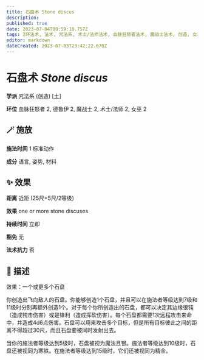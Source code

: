```yaml
---
title: 石盘术 Stone discus
description: 
published: true
date: 2023-07-04T00:59:18.757Z
tags: 2环法术, 法术, 咒法系, 术士/法师法术, 血脉狂怒者法术, 魔战士法术, 创造, 女巫法术, 德鲁伊法术, 土
editor: markdown
dateCreated: 2023-07-03T23:42:22.670Z
---
```


# **石盘术** *Stone discus*

**学派** 咒法系 (创造) \[土\] 

**环位** 血脉狂怒者 2, 德鲁伊 2, 魔战士 2, 术士/法师 2, 女巫 2

## 🪄 施放

**施法时间** 1 标准动作

**成分** 语言, 姿势, 材料

## ✨ 效果  

**距离** 近距 (25尺+5尺/2等级) 

**效果** one or more stone discuses 

**持续时间** 立即 

**豁免** 无

**法术抗力** 否

## 📖 描述

效果：一个或更多个石盘

你创造出飞向敌人的石盘。你能够创造1个石盘，并且可以在施法者等级达到7级和11级时分别再额外创造1个。对于每个你所创造出的石盘，都可以决定其边缘很钝（造成钝击伤害）或是锋利（造成挥砍伤害）。每个石盘都需要1次远程攻击来命中，并造成4d6点伤害。石盘可以用来攻击多个目标，但是所有目标彼此之间的距离不得超过30尺，而且石盘要被同时发射出去。

当你的施法者等级达到5级时，石盘被视为魔法且银。施法者等级达到10级时，石盘还被视同为寒铁。在施法者等级达到15级时，它们还被视同为精金。
    